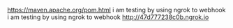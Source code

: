 https://maven.apache.org/pom.html
i am testing by using ngrok to webhook
i am testing by using ngrok to webhook
http://47d777238c0b.ngrok.io
